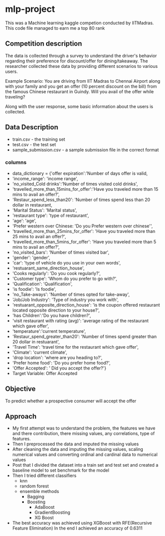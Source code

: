 # mlp-project
This was a Machine learning kaggle competion conducted by IITMadras. This code file managed to earn me a top 80 rank
## Competition description
The data is collected through a survey to understand the driver's behavior regarding their preference for discount/offer for dining/takeaway. The researcher collected these data by providing different scenarios to various users.

Example Scenario: You are driving from IIT Madras to Chennai Airport along with your family and you get an offer (10 percent discount on the bill) from the famous Chinese restaurant in Guindy. Will you avail of the offer while traveling?

Along with the user response, some basic information about the users is collected.

## Data Description
- train.csv - the training set
- test.csv - the test set
- sample_submission.csv - a sample submission file in the correct format
### columns
- data_dictionary = {'offer expiration':'Number of days offer is valid,
- 'income_range': 'income range',
- 'no_visited_Cold drinks':'Number of times visited cold drinks',
- 'travelled_more_than_15mins_for_offer':'Have you traveled more than 15 mins to avail an offer?',
- 'Restaur_spend_less_than20': 'Number of times spend less than 20 dollar in restaurant,
- 'Marital Status': 'Marital status',
- 'restaurant type': 'type of restaurant',
- 'age': 'age',
- 'Prefer western over Chinese: 'Do you Prefer western over chinese'',
- 'travelled_more_than_25mins_for_offer': 'Have you traveled more than 25 mins to avail an offer?',
- 'travelled_more_than_5mins_for_offer': 'Have you traveled more than 5 mins to avail an offer?',
- 'no_visited_bars': 'Number of times visited bar',
- 'gender': 'gender',
- 'car': 'type of vehicle do you use in your own words',
- 'restuarant_same_direction_house',
- 'Cooks regularly': 'Do you cook regularly?',
- 'Customer type': 'Whom do you prefer to go with?',
- 'Qualification': 'Qualification',
- 'is foodie': 'Is foodie',
- 'no_Take-aways': 'Number of times opted for take-away',
- 'Job/Job Industry': 'Type of industry you work with',
- 'restuarant_opposite_direction_house': 'is the coupon offered restaurant located opposite direction to your house?',
- 'has Children':'Do you have children?',
- 'visit restaurant with rating (avg)': 'average rating of the restaurant which gave offer',
- 'temperature':'current temperature',
- 'Restaur_spend_greater_than20': 'Number of times spend greater than 20 dollar in restuarant',
- 'Travel Time': 'travel time for the restaurant which gave offer',
- 'Climate': 'current climate',
- 'drop location': 'where are you heading to?',
- 'Prefer home food': 'Do you prefer home food?',
- 'Offer Accepted': ' Did you accept the offer?'}
- Target Variable: Offer Accepted
## Objective 
To predict whether a prospective consumer will accept the offer
## Approach
- My first attempt was to understand the problem, the features we have and there contribution, there missing values, any correlations, type of features.
- Then I preprocessed the data and imputed the missing values 
- After cleaning the data and imputing the missing values, scaling numerical values and converting ordinal and cardinal data to numerical values
- Post that I divided the dataset into  a train set and test set and created a baseline model to set benchmark for the model 
- Then I tried different classifiers
  - knn
  - random forest
  - ensemble methods
    - Bagging
    - Boosting
      - AdaBoost
      - GradientBoosting
      - XG Boost
 - The best accuracy was achieved using XGBoost with RFE(Recursive Feature Elimination)
 In the end I achieved an accuracy of 0.6311
